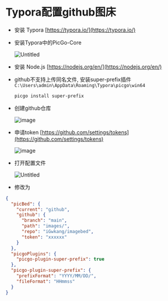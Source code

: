 # Typora配置github图床

- 安装 Typora [https://typora.io/](https://typora.io/)

- 安装Typora中的PicGo-Core

    ![Untitled](https://gitee.com/Gwkang/image-host/raw/master/images/2021-08-18_17:11:22.png)

- 安装 Node.js [https://nodejs.org/en/](https://nodejs.org/en/)

- github不支持上传同名文件, 安装super-prefix插件 `C:\Users\admin\AppData\Roaming\Typora\picgo\win64`

    ```bash
    picgo install super-prefix
    ```

- 创建github仓库

    ![image](https://user-images.githubusercontent.com/35400668/130176394-e3bac4e1-8082-4514-81d4-ec0abc65d73a.png)


- 申请token  [https://github.com/settings/tokens](https://github.com/settings/tokens)

    ![image](https://user-images.githubusercontent.com/35400668/130176528-83b4ae92-818d-4eb2-8711-2f5fdffa7946.png)


- 打开配置文件

    ![Untitled](https://gitee.com/Gwkang/image-host/raw/master/images/2021-08-18_17:12:14.png)

- 修改为

```json
{
  "picBed": {
    "current": "github",
    "github": {
      "branch": "main",
      "path": "images/",
      "repo": "iGwkang/imagebed",
      "token": "xxxxxx"
    }
  },
  "picgoPlugins": {
    "picgo-plugin-super-prefix": true
  },
  "picgo-plugin-super-prefix": {
    "prefixFormat": "YYYY/MM/DD/",
    "fileFormat": "HHmmss"
  }
}
```

